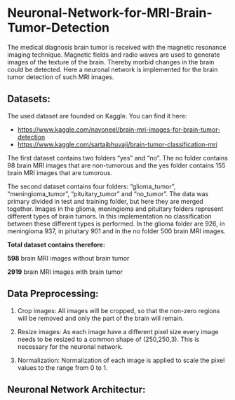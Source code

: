 # Neuronal-Network-for-MRI-Brain-Tumor-Detection

The medical diagnosis brain tumor is received with the magnetic resonance imaging technique. Magnetic fields and radio waves are used to generate images of the texture of the brain. Thereby morbid changes in the brain could be detected. 
Here a neuronal network is implemented for the brain tumor detection of such MRI images. 

## Datasets:

The used dataset are founded on Kaggle. You can find it here:
- https://www.kaggle.com/navoneel/brain-mri-images-for-brain-tumor-detection
- https://www.kaggle.com/sartajbhuvaji/brain-tumor-classification-mri

The first dataset contains two folders “yes” and “no”. The no folder contains 98 brain MRI images that are non-tumorous and the yes folder contains 155 brain MRI images that are tumorous.

The second dataset contains four folders: “glioma_tumor”, “meningioma_tumor”, “pituitary_tumor” and “no_tumor”. The data was primary divided in test and training folder, but here they are merged together. Images in the glioma, meningioma and pituitary folders represent different types of brain tumors. In this implementation no classification between these different types is performed. In the glioma folder are 926, in meningioma 937, in pituitary 901 and in the no folder 500 brain MRI images. 

**Total dataset contains therefore:**

**598** brain MRI images without brain tumor

**2919** brain MRI images with brain tumor

## Data Preprocessing:

1. Crop images:
All images will be cropped, so that the non-zero regions will be removed and only the part of the brain will remain.

2. Resize images:
As each image have a different pixel size every image needs to be resized to a common shape of (250,250,3). This is necessary for the neuronal network. 

3. Normalization:
Normalization of each image is applied to scale the pixel values to the range from 0 to 1.


## Neuronal Network Architectur:
